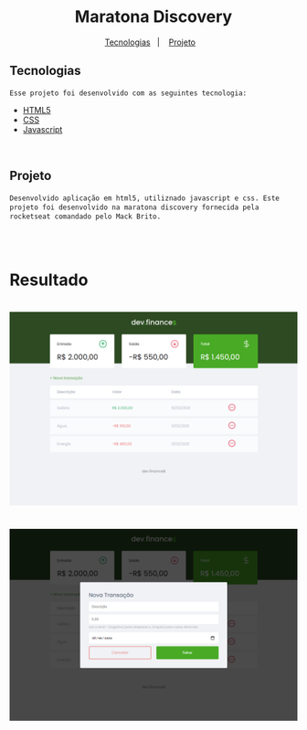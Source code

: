 <h1 align="center">
    Maratona Discovery
</h1>

<p align="center">
    <a href="#Tecnologias">Tecnologias</a>&nbsp;&nbsp;&nbsp;|&nbsp;&nbsp;&nbsp;
    <a href="#Projeto">Projeto</a>&nbsp;&nbsp;&nbsp;
</p>

## Tecnologias

    Esse projeto foi desenvolvido com as seguintes tecnologia:

- [HTML5](https://www.w3schools.com/html/default.asp)
- [CSS](https://www.w3schools.com/css/default.asp)
- [Javascript](https://www.w3schools.com/js/default.asp)

<br />

## Projeto

    Desenvolvido aplicação em html5, utiliznado javascript e css. Este projeto foi desenvolvido na maratona discovery fornecida pela rocketseat comandado pelo Mack Brito.


<br />


<br />

# Resultado

<h1 align="center">
   <img src="docs/Tela1.png">
    <br />
    <br />
   <img src="docs/tela2.png">
</h1>

